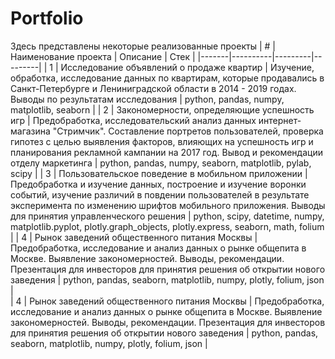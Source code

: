 # Portfolio

Здесь представлены некоторые реализованные проекты
|  # | Наименование проекта | Описание | Стек |
|-------|----------|---------|---------|
| 1     | Исследование объявлений о продаже квартир | Изучение, обработка, исследование данных по квартирам, которые продавались в Санкт-Петербурге и Лениниградской области в 2014 - 2019 годах. Выводы по результатам исследования | python, pandas, numpy, matplotlib, seaborn |
| 2     | Закономерности, определяющие успешность игр | Предобработка, исследовательский анализ данных интернет-магазина "Стримчик". Составление портретов пользователей, проверка гипотез с целью выявления факторов, влияющих на успешность игр и планирования рекламной кампании на 2017 год. Вывод и рекомендации отделу маркетинга | python, pandas, numpy, seaborn, matplotlib, pylab, scipy |
| 3     | Пользовательское поведение в мобильном приложении | Предобработка и изучение данных, построение и изучение воронки событий, изучение различий в повдении пользователей в результате эксперимента по изменению шрифтов мобильного приложения. Выводы для принятия управленческого решения | python, scipy, datetime, numpy, matplotlib.pyplot, plotly.graph_objects, plotly.express, seaborn, math, folium |
| 4     | Рынок заведений общественного питания Москвы | Предобработка, исследование и анализ данных о рынке общепита в Москве. Выявление закономерностей. Выводы, рекомендации. Презентация для инвесторов для принятия решения об открытии нового заведения | python, pandas, seaborn, matplotlib, numpy, plotly, folium, json |  
| 4     | Рынок заведений общественного питания Москвы | Предобработка, исследование и анализ данных о рынке общепита в Москве. Выявление закономерностей. Выводы, рекомендации. Презентация для инвесторов для принятия решения об открытии нового заведения | python, pandas, seaborn, matplotlib, numpy, plotly, folium, json |

